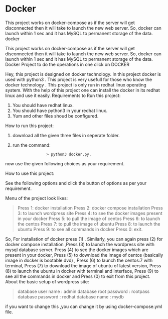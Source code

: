 # Docker
This project works on docker-compose as if the server will get disconnected then it will take to launch the new web server. So, docker can launch within 1 sec and it has MySQL to permanent storage of the data. 
docker

This project works on docker-compose as if the server will get disconnected then it will take to launch the new web server. So, docker can launch within 1 sec and it has MySQL to permanent storage of the data.
Docker Project to do the operations in one click on DOCKER

Hey, this project is designed on docker technology. In this project docker is used with python3 . This project is very usefull for those who know the docker technology . This project is only run in redhat linux operating system. With the help of this project one can install the docker in its redhat linux and use it easily.
Requirements to Run this project:

1. You should have redhat linux.
2. You should have python3 in your redhat linux.
3. Yum and other files shoud be configured.

How to run this project:

1. download all the given three files in seperate folder.
2. run the command:

                      > python3 docker.py.
         
now use the given following choices as your requirement.

How to use this project:

See the following options and click the button of options as per your requirement.

Menu of the project look likes:

  > Press 1:  docker installation
  > Press 2:  docker compose installation
  > Press 3:  to launch wordpress site
  > Press 4:  to see the docker images present in your docker
  > Press 5:  to pull the image of centos
  > Press 6:  to launch the centos 
  > Press 7:  to pull the image of ubuntu 
  > Press 8:  to launch the ubuntu
  > Press 9:  to see all commands in docker
  > Press 0:  exit.

So, For installation of docker press (1) . Similarly, you can again press (2) for docker compose installation ,Press (3) to launch the wordpress site with mysql database server. Press (4) to see the docker images which are present in your docker, Press (5) to download the image of centos (basically image in docker is bootable dvd) , Press (6) to launch the centos:7 with terminal, Press (7) to download the image of ubuntu of latest version, Press (8) to launch the ubuntu in docker with terminal and interface, Press (9) to see all the commands in docker and Press (0) to exit from this project.
About the basic setup of wordpress site:

> database user name : admin
> database root password : rootpass
> database password : redhat
> database name : mydb

if you want to change this ,you can change it by using docker-compose.yml file.

